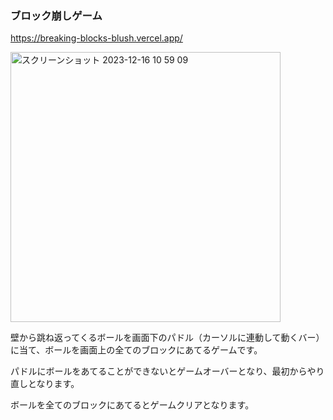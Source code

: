 ### ブロック崩しゲーム
https://breaking-blocks-blush.vercel.app/

<img width="432" alt="スクリーンショット 2023-12-16 10 59 09" src="https://github.com/Onepiece2424/breaking-blocks/assets/79039664/bbffc44b-4f85-42bd-b9bd-6cc93f2538ad">

壁から跳ね返ってくるボールを画面下のパドル（カーソルに連動して動くバー）に当て、ボールを画面上の全てのブロックにあてるゲームです。

パドルにボールをあてることができないとゲームオーバーとなり、最初からやり直しとなります。

ボールを全てのブロックにあてるとゲームクリアとなります。

